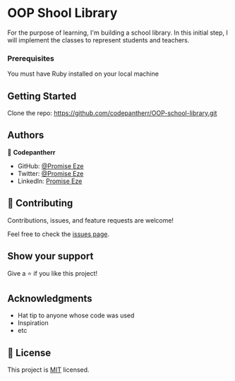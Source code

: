 # OOP Shool Library

For the purpose of learning, I'm building a school library. In this initial step, I  will implement the classes to represent students and teachers.

### Prerequisites
You must have Ruby installed on your local machine


## Getting Started

Clone the repo: https://github.com/codepantherr/OOP-school-library.git


## Authors

👤 **Codepantherr**

- GitHub: [@Promise Eze](https://github.com/codepantherr)
- Twitter: [@Promise Eze](https://twitter.com/codepantherr)
- LinkedIn: [Promise Eze](https://linkedin.com/in/promise-eze)

## 🤝 Contributing

Contributions, issues, and feature requests are welcome!

Feel free to check the [issues page](../../issues/).

## Show your support

Give a ⭐️ if you like this project!

## Acknowledgments

- Hat tip to anyone whose code was used
- Inspiration
- etc

## 📝 License

This project is [MIT](./MIT.md) licensed.

